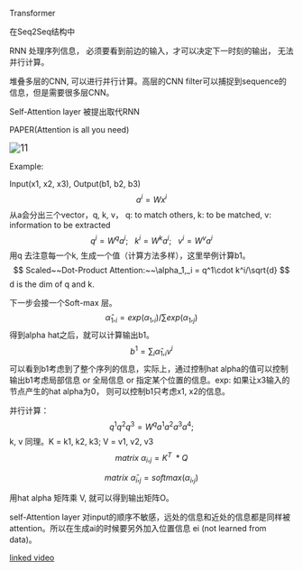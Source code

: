 Transformer

在Seq2Seq结构中

RNN 处理序列信息， 必须要看到前边的输入，才可以决定下一时刻的输出， 无法并行计算。

堆叠多层的CNN, 可以进行并行计算。高层的CNN filter可以捕捉到sequence的信息，但是需要很多层CNN。

Self-Attention layer 被提出取代RNN

PAPER(Attention is all you need)

<img src="C:\Users\hanshangzhuang\Desktop\11.jpg" alt="11" style="zoom:120%;" />

Example:

Input(x1, x2, x3), Output(b1, b2, b3)
$$
a^i = Wx^i
$$
从a会分出三个vector，q, k, v， q: to match others, k: to be matched, v: information to be extracted
$$
q^i = W^qa^i;~~~k^i=W^ka^i;~~~v^i=W^va^i
$$
用q 去注意每一个k, 生成一个值（计算方法多样），这里举例计算b1。
$$
Scaled~~Dot-Product Attention:~~\alpha_1,_i = q^1\cdot k^i/\sqrt{d}
$$
d is the dim of q and k.

下一步会接一个Soft-max 层。
$$
\hat \alpha _1,_i = exp(\alpha_1,_i)/\sum exp(\alpha_1,_j)
$$
得到alpha hat之后，就可以计算输出b1。
$$
b^1 = \sum_i \hat\alpha_1,_i v^i
$$
可以看到b1考虑到了整个序列的信息，实际上，通过控制hat alpha的值可以控制输出b1考虑局部信息 or 全局信息 or 指定某个位置的信息。exp: 如果让x3输入的节点产生的hat alpha为0， 则可以控制b1只考虑x1, x2的信息。

并行计算：
$$
q^1 q^2 q^3 = W^q a^1 a^2 a^3 a^4;
$$
k, v 同理。K = k1, k2, k3;   V = v1, v2, v3
$$
matrix~\alpha_i,_j = K^T~ * Q
$$

$$
matrix~ \hat\alpha _i,_j = softmax(\alpha_i,_j)
$$

用hat alpha 矩阵乘 V, 就可以得到输出矩阵O。



self-Attention layer 对input的顺序不敏感，远处的信息和近处的信息都是同样被attention。所以在生成ai的时候要另外加入位置信息 ei (not learned from data)。

[linked video](https://www.youtube.com/watch?v=ugWDIIOHtPA)